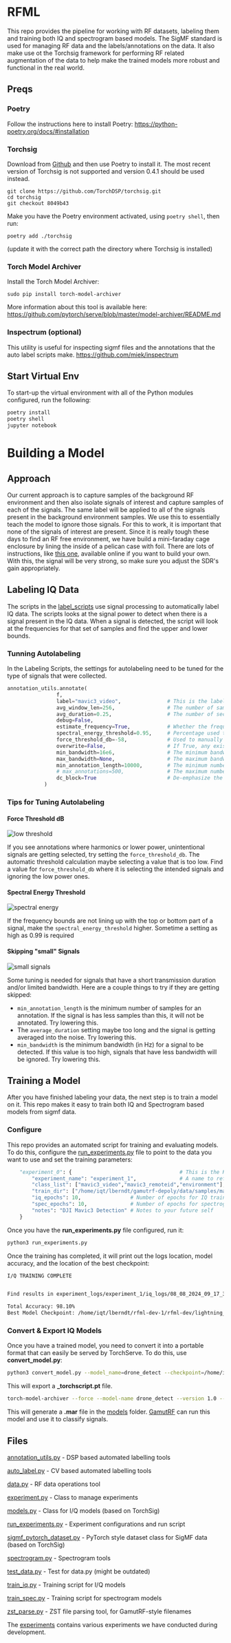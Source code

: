# RFML

This repo provides the pipeline for working with RF datasets, labeling them and training both IQ and spectrogram based models. The SigMF standard is used for managing RF data and the labels/annotations on the data. It also make use ot the Torchsig framework for performing RF related augmentation of the data to help make the trained models more robust and functional in the real world.
 
## Preqs

### Poetry

Follow the instructions here to install Poetry: https://python-poetry.org/docs/#installation

### Torchsig

Download from [Github](https://github.com/TorchDSP/torchsig) and then use Poetry to install it. The most recent version of Torchsig is not supported and version 0.4.1 should be used instead. 

```
git clone https://github.com/TorchDSP/torchsig.git
cd torchsig
git checkout 8049b43
```

Make you have the Poetry environment activated, using `poetry shell`, then run:

```
poetry add ./torchsig
```

(update it with the correct path the directory where Torchsig is installed)

### Torch Model Archiver

Install the Torch Model Archiver:
```
sudo pip install torch-model-archiver
```

More information about this tool is available here: 
https://github.com/pytorch/serve/blob/master/model-archiver/README.md

### Inspectrum (optional)

This utility is useful for inspecting sigmf files and the annotations that the auto label scripts make.
https://github.com/miek/inspectrum


## Start Virtual Env

To start-up the virtual environment with all of the Python modules configured, run the following:

```bash
poetry install
poetry shell
jupyter notebook
```


# Building a Model


## Approach

Our current approach is to capture samples of the background RF environment and then also isolate signals of interest and capture samples of each of the signals. The same label will be applied to all of the signals present in the background environment samples. We use this to essentially teach the model to ignore those signals. For this to work, it is important that none of the signals of interest are present. Since it is really tough these days to find an RF free environment, we have build a mini-faraday cage enclosure by lining the inside of a pelican case with foil. There are lots of instructions, like [this one](https://mosequipment.com/blogs/blog/build-your-own-faraday-cage), available online if you want to build your own. With this, the signal will be very strong, so make sure you adjust the SDR's gain appropriately.

## Labeling IQ Data

The scripts in the [label_scripts](./label_scripts/) use signal processing to automatically label IQ data. The scripts looks at the signal power to detect when there is a signal present in the IQ data. When a signal is detected, the script will look at the frequencies for that set of samples and find the upper and lower bounds.


### Tunning Autolabeling

In the Labeling Scripts, the settings for autolabeling need to be tuned for the type of signals that were collected.

```python
annotation_utils.annotate(
                f, 
                label="mavic3_video",               # This is the label that is applied to all of the matching annotations
                avg_window_len=256,                 # The number of samples over which to average signal power
                avg_duration=0.25,                  # The number of seconds, from the start of the recording to use to automatically calculate the SNR threshold, if it is None then all of the samples will be used
                debug=False,    
                estimate_frequency=True,            # Whether the frequency bounds for an annotation should be calculated. estimate_frequency needs to be enabled if you use min/max_bandwidth
                spectral_energy_threshold=0.95,     # Percentage used to determine the upper and lower frequency bounds for an annotation
                force_threshold_db=-58,             # Used to manually set the threshold used for detecting a signal and creating an annotation. If None, then the automatic threshold calculation will be used instead.
                overwrite=False,                    # If True, any existing annotations in the .sigmf-meta file will be removed
                min_bandwidth=16e6,                 # The minimum bandwidth (in Hz) of a signal to annotate
                max_bandwidth=None,                 # The maximum bandwidth (in Hz) of a signal to annotate
                min_annotation_length=10000,        # The minimum numbers of samples in length a signal needs to be in order for it to be annotated. This is directly related to the sample rate a signal was captured at and does not take into account bandwidth. So 10000 samples at 20,000,000 samples per second, would mean a minimum transmission length of 0.0005 seconds
                # max_annotations=500,              # The maximum number of annotations to automatically add  
                dc_block=True                       # De-emphasize the DC spike when trying to calculate the frequencies for a signal
            )
```

### Tips for Tuning Autolabeling

#### Force Threshold dB
![low threshold](./images/low_threshold.png)

If you see annotations where harmonics or lower power, unintentional signals are getting selected, try setting the `force_threshold_db`. The automatic threshold calculation maybe selecting a value that is too low. Find a value for `force_threshold_db` where it is selecting the intended signals and ignoring the low power ones.

#### Spectral Energy Threshold
![spectral energy](./images/spectral_energy.png)

If the frequency bounds are not lining up with the top or bottom part of a signal, make the `spectral_energy_threshold` higher. Sometime a setting as high as 0.99 is required 

#### Skipping "small" Signals
![small signals](./images/min_annotation.png)

Some tuning is needed for signals that have a short transmission duration and/or limited bandwidth. Here are a couple things to try if they are getting skipped:
- `min_annotation_length` is the minimum number of samples for an annotation. If the signal is has less samples than this, it will not be annotated. Try lowering this.
- The `average_duration` setting maybe too long and the signal is getting averaged into the noise. Try lowering this.
- `min_bandwidth` is the minimum bandwidth (in Hz) for a signal to be detected. If this value is too high, signals that have less bandwidth will be ignored. Try lowering this.

## Training a Model

After you have finished labeling your data, the next step is to train a model on it. This repo makes it easy to train both IQ and Spectrogram based models from sigmf data. 

### Configure

This repo provides an automated script for training and evaluating models. To do this, configure the [run_experiments.py](./run_experiments.py) file to point to the data you want to use and set the training parameters:

```python
    "experiment_0": {                                   # This is the Key to use, it needs to be `experiment_` followed by an increasing number
        "experiment_name": "experiment_1",              # A name to refer to the experiment
        "class_list": ["mavic3_video","mavic3_remoteid","environment"],     # The labels that are present in the sigmf-meta files
        "train_dir": ["/home/iqt/lberndt/gamutrf-depoly/data/samples/mavic-30db", "/home/iqt/lberndt/gamutrf-depoly/data/samples/mavic-0db", "/home/iqt/lberndt/gamutrf-depoly/data/samples/environment"],  # The sigmf files to use, including the path to the file
        "iq_epochs": 10,                # Number of epochs for IQ training, if it is 0 or None, it will be skipped
        "spec_epochs": 10,              # Number of epochs for spectrogram training, if it is 0 or None, it will be skipped
        "notes": "DJI Mavic3 Detection" # Notes to your future self
    }
```

Once you have the **run_experiments.py** file configured, run it:

```bash
python3 run_experiments.py
```

Once the training has completed, it will print out the logs location, model accuracy, and the location of the best checkpoint: 

```bash
I/Q TRAINING COMPLETE


Find results in experiment_logs/experiment_1/iq_logs/08_08_2024_09_17_32

Total Accuracy: 98.10%
Best Model Checkpoint: /home/iqt/lberndt/rfml-dev-1/rfml-dev/lightning_logs/version_5/checkpoints/experiment_logs/experiment_1/iq_checkpoints/checkpoint.ckpt
```

### Convert & Export IQ Models

Once you have a trained model, you need to convert it into a portable format that can easily be served by TorchServe. To do this, use **convert_model.py**:

```bash
python3 convert_model.py --model_name=drone_detect --checkpoint=/home/iqt/lberndt/rfml-dev-1/rfml-dev/lightning_logs/version_5/checkpoints/experiment_logs/experiment_1/iq_checkpoints/checkpoint.ckpt
```
This will export a **_torchscript.pt** file.

```bash
torch-model-archiver --force --model-name drone_detect --version 1.0 --serialized-file weights/drone_detect_torchscript.pt --handler custom_handlers/iq_custom_handler.py  --export-path models/ -r custom_handler/requirements.txt
```

This will generate a **.mar** file in the [models](./models/) folder. [GamutRF](https://github.com/IQTLabs/gamutRF) can run this model and use it to classify signals.

## Files


[annotation_utils.py](annotation_utils.py) - DSP based automated labelling tools

[auto_label.py](auto_label.py) - CV based automated labelling tools

[data.py](data.py) - RF data operations tool

[experiment.py](experiment.py) - Class to manage experiments 

[models.py](models.py) - Class for I/Q models (based on TorchSig) 

[run_experiments.py](run_experiments.py) - Experiment configurations and run script

[sigmf_pytorch_dataset.py](sigmf_pytorch_dataset.py) - PyTorch style dataset class for SigMF data (based on TorchSig) 

[spectrogram.py](spectrogram.py) - Spectrogram tools 

[test_data.py](test_data.py) - Test for data.py (might be outdated)

[train_iq.py](train_iq.py) - Training script for I/Q models

[train_spec.py](train_spec.py) - Training script for spectrogram models

[zst_parse.py](zst_parse.py) - ZST file parsing tool, for GamutRF-style filenames  

The [experiments](./experiments/) contains various experiments we have conducted during development.


